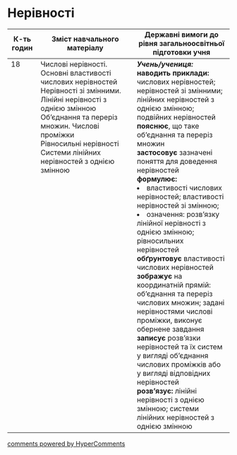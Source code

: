 <div id="hypercomments_widget" class="js-hypercomments-widget invisible"></div>

# Нерівності

<table>
  <tr>
    <td width="10%" align="center"><b>К-ть годин</b></td>
    <td width="40%" align="center"><b>Зміст навчального матеріалу</b></td>
    <td width="40%" align="center"><b>Державні вимоги до рівня загальноосвітньої підготовки учня</b></td>
  </tr>
<tbody>
  <tr>
<td width="10%" style="vertical-align:top !important;">18</td>
    <td width="40%" style="vertical-align:top !important;">
Числові нерівності. Основні властивості числових нерівностей<br>
Нерівності зі змінними. Лінійні нерівності з однією змінною<br>
Об’єднання та переріз множин. Числові проміжки<br>
Рівносильні нерівності<br>
Системи лінійних нерівностей з однією змінною
</td>
    <td width="40%" style="vertical-align:top !important;">
<i><b>Учень/учениця:</b></i><br>
<b>наводить приклади:</b> числових нерівностей; нерівностей зі змінними; лінійних нерівностей з однією змінною; подвійних нерівностей<br>
<b>пояснює</b>, що таке об’єднання та переріз множин<br>
<b>застосовує</b> зазначені поняття для доведення нерівностей<br>
<b>формулює:</b> 
<li>властивості числових нерівностей; властивості нерівностей зі змінною;</li>
<li>означення: розв’язку лінійної нерівності з однією змінною; рівносильних нерівностей</li>
<b>обґрунтовує</b> властивості числових нерівностей<br>
<b>зображує</b> на координатній прямій: об’єднання та переріз числових множин; задані нерівностями числові проміжки, виконує обернене завдання<br>
<b>записує</b> розв’язки нерівностей та їх систем у вигляді об’єднання числових проміжків або у вигляді відповідних нерівностей<br>
<b>розв’язує:</b> лінійні нерівності з однією змінною; системи лінійних нерівностей з однією змінною
</td>
  </tr>
</tbody>
</table>

<div class="js-hypercomments-container">
<a href="http://hypercomments.com" class="hc-link" title="comments widget">comments powered by HyperComments</a>
</div>